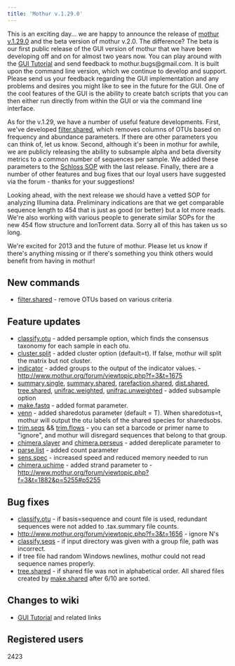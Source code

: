 ```yaml
---
title: 'Mothur v.1.29.0'
---
```

This is an exciting day\... we are happy to announce the release of
[mothur v.1.29.0](mothur_v.1.29.0) and the beta version of
mothur v.2.0. The difference? The beta is our first public release of
the GUI version of mothur that we have been developing off and on for
almost two years now. You can play around with the [ GUI
Tutorial](Gui_Tutorial) and send feedback to
mothur.bugs\@gmail.com. It is built upon the command line version, which
we continue to develop and support. Please send us your feedback
regarding the GUI implementation and any problems and desires you might
like to see in the future for the GUI. One of the cool features of the
GUI is the ability to create batch scripts that you can then either run
directly from within the GUI or via the command line interface.

As for the v.1.29, we have a number of useful feature developments.
First, we\'ve developed [filter.shared](filter.shared), which
removes columns of OTUs based on frequency and abundance parameters. If
there are other parameters you can think of, let us know. Second,
although it\'s been in mothur for awhile, we are publicly releasing the
ability to subsample alpha and beta diversity metrics to a common number
of sequences per sample. We added these parameters to the [Schloss
SOP](Schloss_SOP) with the last release. Finally, there are a
number of other features and bug fixes that our loyal users have
suggested via the forum - thanks for your suggestions!

Looking ahead, with the next release we should have a vetted SOP for
analyzing Illumina data. Preliminary indications are that we get
comparable sequence length to 454 that is just as good (or better) but a
lot more reads. We\'re also working with various people to generate
similar SOPs for the new 454 flow structure and IonTorrent data. Sorry
all of this has taken us so long.

We\'re excited for 2013 and the future of mothur. Please let us know if
there\'s anything missing or if there\'s something you think others
would benefit from having in mothur!

## New commands

-   [filter.shared](filter.shared) - remove OTUs based on
    various criteria

## Feature updates

-   [classify.otu](classify.otu) - added persample option,
    which finds the consensus taxonomy for each sample in each otu.
-   [cluster.split](cluster.split) - added cluster option
    (default=t). If false, mothur will split the matrix but not cluster.
-   [indicator](indicator) - added groups to the output of
    the indicator values. -
    <http://www.mothur.org/forum/viewtopic.php?f=3&t=1675>
-   [summary.single](summary.single),
    [summary.shared](summary.shared),
    [rarefaction.shared](rarefaction.shared),
    [dist.shared](dist.shared),
    [tree.shared](tree.shared),
    [unifrac.weighted](unifrac.weighted),
    [unifrac.unweighted](unifrac.unweighted) - added
    subsample option
-   [make.fastq](make.fastq) - added format parameter.
-   [venn](venn) - added sharedotus parameter (default = T).
    When sharedotus=t, mothur will output the otu labels of the shared
    species for sharedsobs.
-   [trim.seqs](trim.seqs) &&
    [trim.flows](trim.flows) - you can set a barcode or
    primer name to \"ignore\", and mothur will disregard sequences that
    belong to that group.
-   [chimera.slayer](chimera.slayer) and
    [chimera.perseus](chimera.perseus) - added dereplicate
    parameter to
-   [parse.list](parse.list) - added count parameter
-   [sens.spec](sens.spec) - increased speed and reduced
    memory needed to run
-   [chimera.uchime](chimera.uchime) - added strand parameter
    to -
    <http://www.mothur.org/forum/viewtopic.php?f=3&t=1882&p=5255#p5255>

## Bug fixes

-   [classify.otu](classify.otu) - if basis=sequence and
    count file is used, redundant sequences were not added to
    .tax.summary file counts.
-   <http://www.mothur.org/forum/viewtopic.php?f=3&t=1656> - ignore N\'s
-   [classify.seqs](classify.seqs) - if input directory was
    given with a group file, path was incorrect.
-   if tree file had random Windows newlines, mothur could not read
    sequence names properly.
-   [tree.shared](tree.shared) - if shared file was not in
    alphabetical order. All shared files created by
    [make.shared](make.shared) after 6/10 are sorted.

## Changes to wiki

-   [ GUI Tutorial](Gui_Tutorial) and related links

## Registered users

2423
